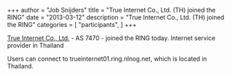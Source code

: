 +++
author = "Job Snijders"
title = "True Internet Co., Ltd. (TH) joined the RING"
date = "2013-03-12"
description = "True Internet Co., Ltd. (TH) joined the RING"
categories = [
    "participants",
]
+++

<a href="http://www.trueinternet.co.th/">True Internet Co., Ltd.</a> - AS 7470 - joined the RING today. Internet service provider in Thailand

Users can connect to trueinternet01.ring.nlnog.net, which is located in Thailand.

